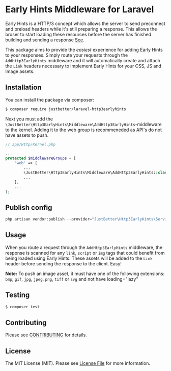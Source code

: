 # Early Hints Middleware for Laravel

Early Hints is a HTTP/3 concept which allows the server to send preconnect and preload headers while it's still preparing a response.
This allows the broser to start loading these resources before the server has finished building and sending a response
[See](https://developer.mozilla.org/en-US/docs/Web/HTTP/Status/103).

This package aims to provide the _easiest_ experience for adding Early Hints to your responses.
Simply route your requests through the `AddHttp3EarlyHints` middleware and it will automatically create and attach the `Link` headers necessary to implement Early Hints for your CSS, JS and Image assets.

## Installation

You can install the package via composer:
``` bash
$ composer require justbetter/laravel-http3earlyhints
```

Next you must add the `\JustBetter\Http3EarlyHints\Middleware\AddHttp3EarlyHints`-middleware to the kernel. Adding it to the web group is recommeneded as API's do not have assets to push.
```php
// app/Http/Kernel.php

...
protected $middlewareGroups = [
    'web' => [
        ...
        \JustBetter\Http3EarlyHints\Middleware\AddHttp3EarlyHints::class,
        ...
    ],
    ...
];
```

## Publish config

```php
php artisan vendor:publish --provider="JustBetter\Http3EarlyHints\ServiceProvider"
```


## Usage

When you route a request through the `AddHttp3EarlyHints` middleware, the response is scanned for any `link`, `script` or `img` tags that could benefit from being loaded using Early Hints.
These assets will be added to the `Link` header before sending the response to the client. Easy!

**Note:** To push an image asset, it must have one of the following extensions: `bmp`, `gif`, `jpg`, `jpeg`, `png`, `tiff` or `svg` and not have loading="lazy"

## Testing

``` bash
$ composer test
```

## Contributing

Please see [CONTRIBUTING](CONTRIBUTING.md) for details.

## License

The MIT License (MIT). Please see [License File](LICENSE.md) for more information.
